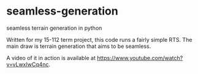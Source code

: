 # seamless-generation
seamless terrain generation in python

Written for my 15-112 term project, this code runs a fairly simple RTS. 
The main draw is terrain generation that aims to be seamless.

A video of it in action is available at https://www.youtube.com/watch?v=vLwxIwCq4nc.
